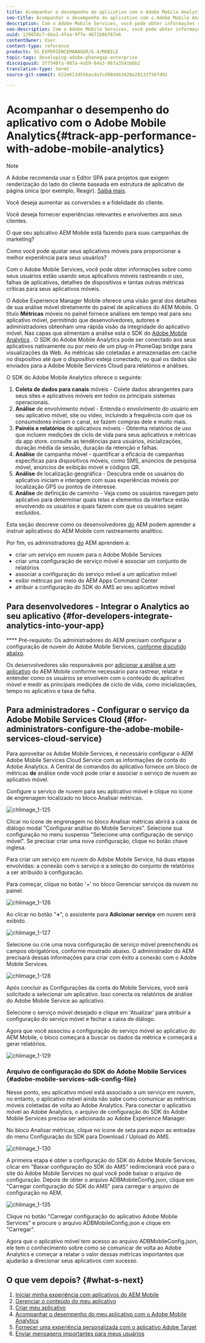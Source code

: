 ```yaml
---
title: Acompanhar o desempenho do aplicativo com o Adobe Mobile Analytics
seo-title: Acompanhar o desempenho do aplicativo com o Adobe Mobile Analytics
description: Com o Adobe Mobile Services, você pode obter informações sobre como seus usuários estão usando seus aplicativos móveis rastreando o uso, falhas de aplicativos, detalhes de dispositivos e tantas outras métricas críticas para seus aplicativos móveis. Siga esta página para saber mais.
seo-description: Com o Adobe Mobile Services, você pode obter informações sobre como seus usuários estão usando seus aplicativos móveis rastreando o uso, falhas de aplicativos, detalhes de dispositivos e tantas outras métricas críticas para seus aplicativos móveis. Siga esta página para saber mais.
uuid: 139858c7-66a1-4fea-9f7e-4671b86f67e6
contentOwner: User
content-type: reference
products: SG_EXPERIENCEMANAGER/6.4/MOBILE
topic-tags: developing-adobe-phonegap-enterprise
discoiquuid: 377548fa-987a-4a59-84a3-067a3541b6b2
translation-type: tm+mt
source-git-commit: 622e613d556acda7cd98d4b3d20a20133756fd92

---
```



# Acompanhar o desempenho do aplicativo com o Adobe Mobile Analytics{#track-app-performance-with-adobe-mobile-analytics}

>[!NOTE]
>
>A Adobe recomenda usar o Editor SPA para projetos que exigem renderização do lado do cliente baseada em estrutura de aplicativo de página única (por exemplo, Reagir). [Saiba mais](/help/sites-developing/spa-overview.md).

Você deseja aumentar as conversões e a fidelidade do cliente.

Você deseja fornecer experiências relevantes e envolventes aos seus clientes.

O que seu aplicativo AEM Mobile está fazendo para suas campanhas de marketing?

Como você pode ajustar seus aplicativos móveis para proporcionar a melhor experiência para seus usuários?

Com o Adobe Mobile Services, você pode obter informações sobre como seus usuários estão usando seus aplicativos móveis rastreando o uso, falhas de aplicativos, detalhes de dispositivos e tantas outras métricas críticas para seus aplicativos móveis.

O Adobe Experience Manager Mobile oferece uma visão geral dos detalhes de sua análise móvel diretamente do painel de aplicativos do AEM Mobile. O título **Métricas** móveis no painel fornece análises em tempo real para seu aplicativo móvel, permitindo que desenvolvedores, autores e administradores obtenham uma rápida visão da integridade do aplicativo móvel. Nas capas que alimentam a análise está o SDK do [Adobe Mobile Analytics](https://www.adobe.com/ca/solutions/digital-analytics/mobile-web-apps-analytics.html) . O SDK do Adobe Mobile Analytics pode ser conectado aos seus aplicativos nativamente ou por meio de um plug-in PhoneGap bridge para visualizações da Web. As métricas são coletadas e armazenadas em cache no dispositivo até que o dispositivo esteja conectado, no qual os dados são enviados para a Adobe Mobile Services Cloud para relatórios e análises.

O SDK do Adobe Mobile Analytics oferece o seguinte:

1. **Coleta de dados para canais** móveis - Colete dados abrangentes para seus sites e aplicativos móveis em todos os principais sistemas operacionais.
1. **Análise** de envolvimento móvel - Entenda o envolvimento do usuário em seu aplicativo móvel, site ou vídeo, incluindo a frequência com que os consumidores iniciam o canal, se fazem compras dele e muito mais.
1. **Painéis e relatórios** de aplicativos móveis - Obtenha relatórios de uso que incluem medições de ciclo de vida para seus aplicativos e métricas da app store. consulte as tendências para usuários, inicializações, duração média da sessão, duração da retenção e falhas.
1. **Análise** de campanha móvel - quantificar a eficácia de campanhas específicas para dispositivos móveis, como SMS, anúncios de pesquisa móvel, anúncios de exibição móvel e códigos QR.
1. **Análise** de localização geográfica - Descubra onde os usuários do aplicativo iniciam e interagem com suas experiências móveis por localização GPS ou pontos de interesse.
1. **Análise** de definição de caminho - Veja como os usuários navegam pelo aplicativo para determinar quais telas e elementos da interface estão envolvendo os usuários e quais fazem com que os usuários sejam excluídos.

Esta seção descreve como os desenvolvedores [do](#developers) AEM podem aprender a instruir aplicativos do AEM Mobile com rastreamento analítico.

Por fim, os administradores [do](#administrators) AEM aprendem a:

* criar um serviço em nuvem para o Adobe Mobile Services
* criar uma configuração de serviço móvel e associar um conjunto de relatórios
* associar a configuração do serviço móvel a um aplicativo móvel
* exibir métricas por meio do AEM Apps Command Center
* atribuir a configuração do SDK do AMS ao seu aplicativo móvel

## Para desenvolvedores - Integrar o Analytics ao seu aplicativo {#for-developers-integrate-analytics-into-your-app}

**** Pré-requisito: Os administradores do AEM precisam configurar a configuração de nuvem do Adobe Mobile Services, [conforme discutido abaixo](#amscloudserviceconfig).

Os desenvolvedores são responsáveis por [adicionar a análise a um aplicativo](/help/mobile/phonegap-add-analytics-to-apps.md) do AEM Mobile conforme necessário para rastrear, relatar e entender como os usuários se envolvem com o conteúdo do aplicativo móvel e medir as principais medições de ciclo de vida, como inicializações, tempo no aplicativo e taxa de falha.

## Para administradores - Configurar o serviço da Adobe Mobile Services Cloud {#for-administrators-configure-the-adobe-mobile-services-cloud-service}

Para aproveitar os Adobe Mobile Services, é necessário configurar o AEM Adobe Mobile Services Cloud Service com as informações de conta do Adobe Analytics. A Central de comandos do aplicativo fornece um bloco de métricas **de** análise onde você pode criar e associar o serviço de nuvem ao aplicativo móvel.

Configure o serviço de nuvem para seu aplicativo móvel e clique no ícone de engrenagem localizado no bloco Analisar métricas.

![chlimage_1-125](assets/chlimage_1-125.png)

Clicar no ícone de engrenagem no bloco Analisar métricas abrirá a caixa de diálogo modal &quot;Configurar análise do Mobile Services&quot;. Selecione sua configuração no menu suspenso &quot;Selecione uma configuração de serviço móvel&quot;. Se precisar criar uma nova configuração, clique no botão chave inglesa.

Para criar um serviço em nuvem do Adobe Mobile Service, há duas etapas envolvidas: a conexão com o serviço e a seleção do conjunto de relatórios a ser atribuído à configuração.

Para começar, clique no botão &#39;+&#39; no bloco Gerenciar serviços da nuvem no painel.

![chlimage_1-126](assets/chlimage_1-126.png)

Ao clicar no botão &quot;**+**&quot;, o assistente para **Adicionar serviço** em nuvem será exibido.

![chlimage_1-127](assets/chlimage_1-127.png)

Selecione ou crie uma nova configuração de serviço móvel preenchendo os campos obrigatórios, conforme mostrado abaixo. O administrador do AEM precisará dessas informações para criar com êxito a conexão com o Adobe Mobile Services.

![chlimage_1-128](assets/chlimage_1-128.png)

Após concluir as Configurações da conta do Mobile Services, você será solicitado a selecionar um aplicativo. Isso conecta os relatórios de análise do Adobe Mobile Service ao aplicativo.

Selecione o serviço móvel desejado e clique em &#39;Atualizar&#39; para atribuir a configuração do serviço móvel e fechar a caixa de diálogo.

Agora que você associou a configuração do serviço móvel ao aplicativo do AEM Mobile, o bloco começará a buscar os dados da métrica e começará a gerar relatórios.

![chlimage_1-129](assets/chlimage_1-129.png)

### Arquivo de configuração do SDK do Adobe Mobile Services {#adobe-mobile-services-sdk-config-file}

Nesse ponto, seu aplicativo móvel está associado a um serviço em nuvem, no entanto, o aplicativo móvel ainda não sabe como comunicar as métricas móveis coletadas de volta ao Adobe Analytics. Para conectar o aplicativo móvel ao Adobe Analytics, o arquivo de configuração do SDK do Adobe Mobile Services precisa ser adicionado ao Adobe Experience Manager.

No bloco Analisar métricas, clique no ícone de seta para expor as entradas do menu Configuração do SDK para Download / Upload do AMS.

![chlimage_1-130](assets/chlimage_1-130.png)

A primeira etapa é obter a configuração do SDK do Adobe Mobile Services, clicar em &quot;Baixar configuração do SDK do AMS&quot; redirecionará você para o site do Adobe Mobile Services no qual você pode baixar o arquivo de configuração. Depois de obter o arquivo ADBMobileConfig.json, clique em &quot;Carregar configuração do SDK do AMS&quot; para carregar o arquivo de configuração no AEM.

![chlimage_1-135](assets/chlimage_1-131.png)

Clique no botão &quot;Carregar configuração do aplicativo Adobe Mobile Services&quot; e procure o arquivo ADBMobileConfig.json e clique em &quot;Carregar&quot;.

Agora que o aplicativo móvel tem acesso ao arquivo ADBMobileConfig.json, ele tem o conhecimento sobre como se comunicar de volta ao Adobe Analytics e começar a relatar o valor dessas métricas importantes que ajudarão a direcionar seus aplicativos com sucesso.

## O que vem depois? {#what-s-next}

1. [Iniciar minha experiência com aplicativos do AEM Mobile](/help/mobile/starting-aem-phonegap-app.md)
1. [Gerenciar o conteúdo do meu aplicativo](/help/mobile/phonegap-manage-app-content.md)
1. [Criar meu aplicativo](/help/mobile/building-app-mobile-phonegap.md)
1. [Acompanhar o desempenho do meu aplicativo com o Adobe Mobile Analytics](/help/mobile/phonegap-intro-to-app-analytics.md)
1. [Fornecer uma experiência personalizada com o aplicativo Adobe Target](/help/mobile/phonegap-aem-mobile-content-personalization.md)
1. [Enviar mensagens importantes para meus usuários](/help/mobile/phonegap-push-notifications.md)